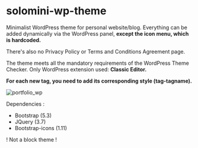 # solomini-wp-theme
Minimalist WordPress theme for personal website/blog.
Everything can be added dynamically via the WordPress panel, **except the icon menu, which is hardcoded.**

There's also no Privacy Policy or Terms and Conditions Agreement page.

The theme meets all the mandatory requirements of the WordPress Theme Checker.
Only WordPress extension used: **Classic Editor.**

**For each new tag, you need to add its corresponding style (tag-tagname).**

![portfolio_wp](https://github.com/Bforis/solomini-wp-theme/assets/34284864/296ed33c-dec9-4e09-8907-df36e25eb212)

Dependencies : 
- Bootstrap (5.3)
- JQuery (3.7)
- Bootstrap-icons (1.11)

! Not a block theme !
